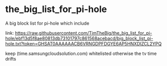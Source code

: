 # the_big_list_for_pi-hole
 A big block list for pi-hole which include 

link:
https://raw.githubusercontent.com/TimTheBig/the_big_list_for_pi-hole/ebf13d5f8ae80813db73101797c861568acebacd/big_block_list_pi-hole.txt?token=GHSAT0AAAAAACB6VRNGDPFDGYE6AP5HNXDIZCL2YPQ


keep (time.samsungcloudsolution.com) whitelisted otherwise the tv time drifts
